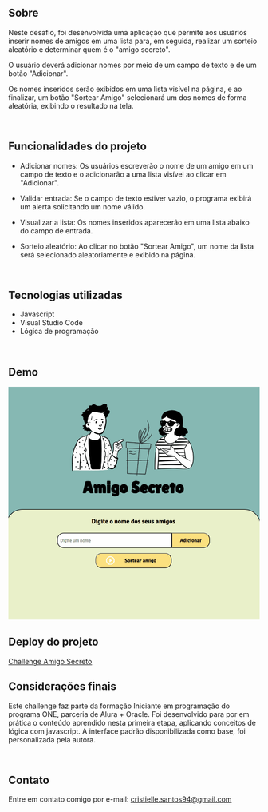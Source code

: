
## Sobre

Neste desafio, foi desenvolvida uma aplicação que permite aos usuários inserir nomes de amigos em uma lista para, em seguida, realizar um sorteio aleatório e determinar quem é o "amigo secreto".

O usuário deverá adicionar nomes por meio de um campo de texto e de um botão "Adicionar".

Os nomes inseridos serão exibidos em uma lista visível na página, e ao finalizar, um botão "Sortear Amigo" selecionará um dos nomes de forma aleatória, exibindo o resultado na tela.

<br> 

## Funcionalidades do projeto

- Adicionar nomes: Os usuários escreverão o nome de um amigo em um campo de texto e o adicionarão a uma lista visível ao clicar em "Adicionar".

- Validar entrada: Se o campo de texto estiver vazio, o programa exibirá um alerta solicitando um nome válido.

- Visualizar a lista: Os nomes inseridos aparecerão em uma lista abaixo do campo de entrada.

- Sorteio aleatório: Ao clicar no botão "Sortear Amigo", um nome da lista será selecionado aleatoriamente e exibido na página.

<br>

## Tecnologias utilizadas

- Javascript
- Visual Studio Code
- Lógica de programação

<br>

## Demo

<div align="center">
    <img src="https://github.com/cristiellesreis/challenge-amigoSecreto/blob/88a24806c90576c0bdbbb60d9ac7a24a444a1ec3/video_interface.gif">
</div>

## Deploy do projeto

[Challenge Amigo Secreto](https://cristiellesreis.github.io/challenge-amigoSecreto/)
<br>

## Considerações finais

Este challenge faz parte da formação Iniciante em programação do programa ONE, parceria de Alura + Oracle. Foi desenvolvido para por em prática o conteúdo aprendido nesta primeira etapa, aplicando conceitos de lógica com javascript. A interface padrão disponibilizada como base, foi personalizada pela autora.

<br>

## Contato

Entre em contato comigo por e-mail: [cristielle.santos94@gmail.com](mailto:cristielle.santos94@gmail.com)

